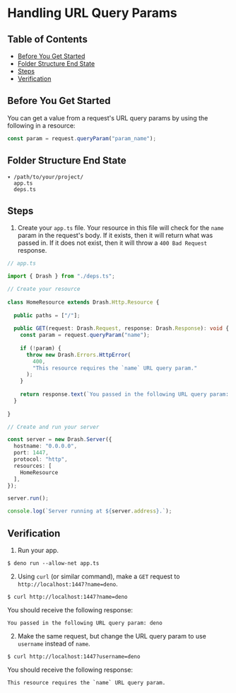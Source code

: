 # Handling URL Query Params

## Table of Contents

* [Before You Get Started](#before-you-get-started)
* [Folder Structure End State](#folder-structure-end-state)
* [Steps](#steps)
* [Verification](#verification)

## Before You Get Started

You can get a value from a request's URL query params by using the following in a resource:

```typescript
const param = request.queryParam("param_name");
```

## Folder Structure End State

```text
▾ /path/to/your/project/
  app.ts
  deps.ts
```

## Steps

1. Create your `app.ts` file. Your resource in this file will check for the `name` param in the request's body. If it exists, then it will return what was passed in. If it does not exist, then it will throw a `400 Bad Request` response.

  ```typescript
  // app.ts

  import { Drash } from "./deps.ts";

  // Create your resource
   
  class HomeResource extends Drash.Http.Resource {
   
    public paths = ["/"];
   
    public GET(request: Drash.Request, response: Drash.Response): void {
      const param = request.queryParam("name");
   
      if (!param) {
        throw new Drash.Errors.HttpError(
          400,
          "This resource requires the `name` URL query param."
        );
      }
   
      return response.text(`You passed in the following URL query param: ${param}`);
    }
   
  }

  // Create and run your server

  const server = new Drash.Server({
    hostname: "0.0.0.0",
    port: 1447,
    protocol: "http",
    resources: [
      HomeResource
    ],
  });

  server.run();

  console.log(`Server running at ${server.address}.`);
  ```

## Verification

1. Run your app.

  ```shell
  $ deno run --allow-net app.ts
  ```

2. Using `curl` (or similar command), make a `GET` request to `http://localhost:1447?name=deno`.

  ```text
  $ curl http://localhost:1447?name=deno
  ```

  You should receive the following response:

  ```text
  You passed in the following URL query param: deno
  ```

2. Make the same request, but change the URL query param to use `username` instead of `name`.

  ```text
  $ curl http://localhost:1447?username=deno
  ```

  You should receive the following response:

  ```text
  This resource requires the `name` URL query param.
  ```